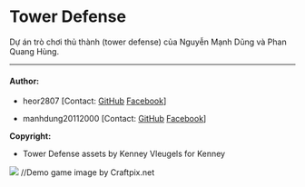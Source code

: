 # Tower Defense
Dự án trò chơi thủ thành (tower defense) của Nguyễn Mạnh Dũng và Phan Quang Hùng.

--------------------------------------------

#### Author: 
- heor2807
[Contact: [GitHub](https://github.com/heor2807) [Facebook](https://www.facebook.com/srw.king)]

- manhdung20112000 
[Contact: [GitHub](https://github.com/manhdung20112000) [Facebook](https://www.facebook.com/nmd2000)]

**Copyright:**
- Tower Defense assets by Kenney Vleugels for Kenney 

<img src="https://img.craftpix.net/2018/04/Tower-Defense-2D-Game-Kit1.jpg">
//Demo game image by Craftpix.net
